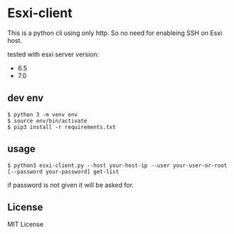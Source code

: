 # Esxi-client

This is a python cli using only http. So no need for enableing SSH on Esxi host.

tested with esxi server version:

  * 6.5
  * 7.0

## dev env

```
$ python 3 -m venv env
$ source env/bin/activate
$ pip3 install -r requirements.txt
```

## usage

```
$ python3 esxi-client.py --host your-host-ip --user your-user-or-root [--password your-password] get-list
```

if password is not given it will be asked for.

## License

MIT License